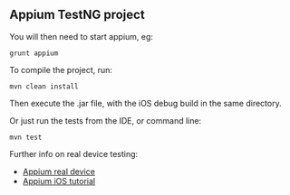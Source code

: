 Appium TestNG project
---


You will then need to start appium, eg:

    grunt appium

To compile the project, run:

    mvn clean install
    
Then execute the .jar file, with the iOS debug build in the same directory.

Or just run the tests from the IDE, or command line:

    mvn test
    
Further info on real device testing:
 * [Appium real device](http://appium.io/docs/en/drivers/ios-xcuitest-real-devices/#full-manual-configuration)
 * [Appium iOS tutorial](https://www.browserstack.com/guide/appium-ios-tutorial)